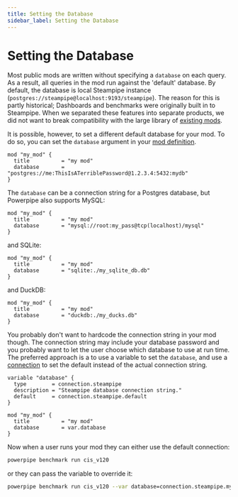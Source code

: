 ```yaml
---
title: Setting the Database
sidebar_label: Setting the Database
---
```


# Setting the Database

Most public mods are written without specifying a `database` on each query.  As a result, all queries in the mod run against the 'default' database. By default, the database is local Steampipe instance (`postgres://steampipe@localhost:9193/steampipe`).  The reason for this is partly historical; Dashboards and benchmarks were originally built in to Steampipe.  When we separated these features into separate products, we did not want to break compatibility with the large library of [existing mods](https://hub.powerpipe.io/).

It is possible, however, to set a different default database for your mod.  To do so, you can set the `database` argument in your [mod definition](/docs/powerpipe-hcl/mod).


```hcl
mod "my_mod" { 
  title          = "my mod"
  database       = "postgres://me:ThisIsATerriblePassword@1.2.3.4:5432:mydb"
}
```

The `database` can be a connection string for a Postgres database, but Powerpipe also supports MySQL:

```hcl
mod "my_mod" { 
  title          = "my mod"
  database       = "mysql://root:my_pass@tcp(localhost)/mysql"
}
```


and SQLite:

```hcl
mod "my_mod" { 
  title          = "my mod"
  database       = "sqlite:./my_sqlite_db.db"
}
```


and DuckDB:

```hcl
mod "my_mod" { 
  title          = "my mod"
  database       = "duckdb:./my_ducks.db"
}
```

You probably don't want to hardcode the connection string in your mod though. The connection string may include your database password and you probably want to let the user choose which database to use at run time.  The preferred approach is a to use a variable to set the `database`, and use a [connection](/docs/reference/config-files/connection/) to set the default instead of the actual connection string.

```hcl
variable "database" {
  type        = connection.steampipe
  description = "Steampipe database connection string."
  default     = connection.steampipe.default
}

mod "my_mod" { 
  title          = "my mod"
  database       = var.database
}
```

Now when a user runs your mod they can either use the default connection:
```bash
powerpipe benchmark run cis_v120
```
or they can pass the variable to override it:

```bash
powerpipe benchmark run cis_v120 --var database=connection.steampipe.my_other_connection
```


<!--
For the database connection types ([connection.steampipe](/docs/reference/config-files/connection/steampipe),  [connection.postgres](/docs/reference/config-files/connection/postgres), [connection.mysql](/docs/reference/config-files/connection/mysql), ,[connection.duckdb](/docs/reference/config-files/connection/duckdb),[connection.sqlite](/docs/reference/config-files/connection/sqlite)). Powerpipe even supports passing them as connection strings:

```bash
powerpipe benchmark run cis_v120 --var database="postgres://steampipe@127.0.0.1:9193/steampipe"
```

or pipes workspaces (you will need to [log in](/docs/reference/cli/login) first)!
```bash
powerpipe benchmark run cis_v120 --var database=tnt/fireworks
```
-->